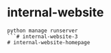 # internal-website

```
python manage runserver
```# internal-website-3
# internal-website-homepage

